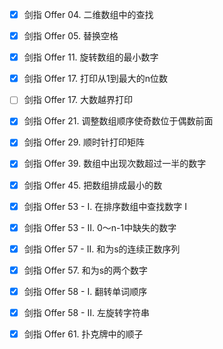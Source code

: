 * [x] 剑指 Offer 04. 二维数组中的查找
* [x] 剑指 Offer 05. 替换空格
* [x] 剑指 Offer 11. 旋转数组的最小数字
* [x] 剑指 Offer 17. 打印从1到最大的n位数
* [ ] 剑指 Offer 17. 大数越界打印
* [x] 剑指 Offer 21. 调整数组顺序使奇数位于偶数前面
* [x] 剑指 Offer 29. 顺时针打印矩阵  
* [x] 剑指 Offer 39. 数组中出现次数超过一半的数字  
* [x] 剑指 Offer 45. 把数组排成最小的数
* [x] 剑指 Offer 53 - I. 在排序数组中查找数字 I
* [x] 剑指 Offer 53 - II. 0～n-1中缺失的数字
* [x] 剑指 Offer 57 - II. 和为s的连续正数序列
* [x] 剑指 Offer 57. 和为s的两个数字
* [x] 剑指 Offer 58 - I. 翻转单词顺序
* [x] 剑指 Offer 58 - II. 左旋转字符串
* [x] 剑指 Offer 61. 扑克牌中的顺子

